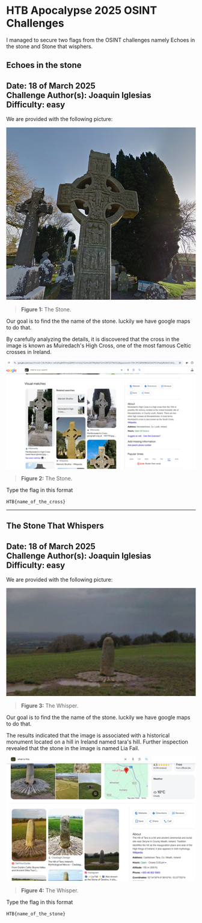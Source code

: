 # HTB Apocalypse 2025 OSINT Challenges
I managed to secure two flags from the OSINT challenges namely Echoes in the stone and Stone that wisphers.

## Echoes in the stone

**Date: 18 of March 2025  
Challenge Author(s): Joaquin Iglesias  
Difficulty: easy**
---

We are provided with the following picture:

![Stone](images/HTB_Apocalypse/echoesinthestone.png)
> **Figure 1:** The Stone.

Our goal is to find the the name of the stone. luckily we have google maps to do that.


By carefully analyzing the details, it is discovered that the cross in the image is known as Muiredach's High Cross, one of the most famous Celtic crosses in Ireland.

![Stone](images/HTB_Apocalypse/stone.png)
> **Figure 2:** The Stone.


Type the flag in this format

```
HTB{name_of_the_cross}
```
---

## The Stone That Whispers

**Date:** 18 of March 2025  
**Challenge Author(s):** Joaquin Iglesias  
**Difficulty:** easy    
---

We are provided with the following picture:

![Stone](images/HTB_Apocalypse/stone_thar_whispers.png)
> **Figure 3:** The Whisper.

Our goal is to find the the name of the stone. luckily we have google maps to do that.


The results indicated that the image is associated with a historical monument located on a hill in Ireland named tara's hill. Further inspection revealed that the stone in the image is named Lia Fail. 


![Stone](images/HTB_Apocalypse/wipher.png)
> **Figure 4:** The Whisper.

Type the flag in this format

```
HTB{name_of_the_stone}
```
